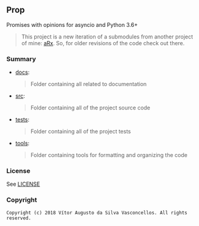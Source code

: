## Prop
Promises with opinions for asyncio and Python 3.6+

> This project is a new iteration of a submodules from another project of mine: [aRx](https://github.com/HeavenVolkoff/aRx).
> So, for older revisions of the code check out there.

### Summary
+ [docs](./docs):
    > Folder containing all related to documentation 
+ [src](./src):
    > Folder containing all of the project source code
+ [tests](./tests):
    > Folder containing all of the project tests
+ [tools](./tools):
    > Folder containing tools for formatting and organizing the code
    
### License
See [LICENSE](./LICENSE)

### Copyright
    Copyright (c) 2018 Vítor Augusto da Silva Vasconcellos. All rights reserved.
